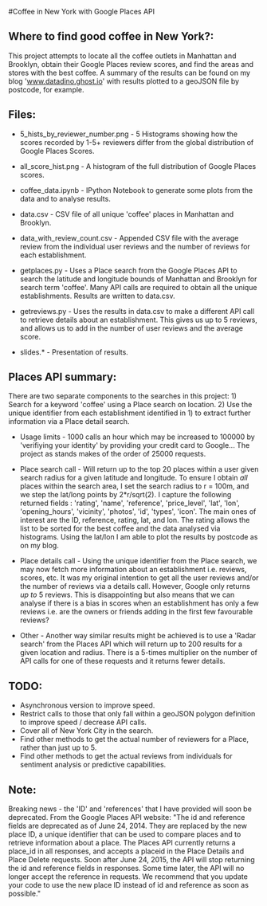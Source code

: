 #Coffee in New York with Google Places API

## Where to find good coffee in New York?:

This project attempts to locate all the coffee outlets in Manhattan and Brooklyn, obtain their Google Places review scores, and find the areas and stores with the best coffee. A summary of the results can be found on my blog 'www.datadino.ghost.io' with results plotted to a geoJSON file by postcode, for example.

## Files:

* 5_hists_by_reviewer_number.png - 5 Histograms showing how the scores recorded by 1-5+ reviewers differ from the global distribution of Google Places Scores.

* all_score_hist.png - A histogram of the full distribution of Google Places scores.

* coffee_data.ipynb - IPython Notebook to generate some plots from the data and to analyse results.

* data.csv - CSV file of all unique 'coffee' places in Manhattan and Brooklyn.

* data_with_review_count.csv - Appended CSV file with the average review from the individual user reviews and the number of reviews for each establishment.

* getplaces.py - Uses a Place search from the Google Places API to search the latitude and longitude bounds of Manhattan and Brooklyn for search term 'coffee'. Many API calls are required to obtain all the unique establishments. Results are written to data.csv.

* getreviews.py - Uses the results in data.csv to make a different API call to retrieve details about an establishment. This gives us up to 5 reviews, and allows us to add in the number of user reviews and the average score.

* slides.* - Presentation of results.

## Places API summary:

There are two separate components to the searches in this project: 1) Search for a keyword 'coffee' using a Place search on location. 2) Use the unique identifier from each establishment identified in 1) to extract further information via a Place detail search.

* Usage limits - 1000 calls an hour which may be increased to 100000 by 'verifiying your identity' by providing your credit card to Google... The project as stands makes of the order of 25000 requests.

* Place search call - Will return up to the top 20 places within a user given search radius for a given latitude and longitude. To ensure I obtain _all_ places within the search area, I set the search radius to r = 100m, and we step the lat/long points by 2*r/sqrt(2). I capture the following returned fields : 'rating', 'name', 'reference', 'price_level', 'lat', 'lon', 'opening_hours', 'vicinity', 'photos', 'id', 'types', 'icon'. The main ones of interest are the ID, reference, rating, lat, and lon. The rating allows the list to be sorted for the best coffee and the data analysed via histograms. Using the lat/lon I am able to plot the results by postcode as on my blog.

* Place details call - Using the unique identifier from the Place search, we may now fetch more information about an establishment i.e. reviews, scores, etc. It was my original intention to get all the user reviews and/or the number of reviews via a details call. However, Google only returns _up_ _to_ 5 reviews. This is disappointing but also means that we can analyse if there is a bias in scores when an establishment has only a few reviews i.e. are the owners or friends adding in the first few favourable reviews?

* Other - Another way similar results might be achieved is to use a 'Radar search' from the Places API which will return up to 200 results for a given location and radius. There is a 5-times multiplier on the number of API calls for one of these requests and it returns fewer details.

## TODO:
* Asynchronous version to improve speed.
* Restrict calls to those that only fall within a geoJSON polygon definition to improve speed / decrease API calls.
* Cover all of New York City in the search.
* Find other methods to get the actual number of reviewers for a Place, rather than just up to 5.
* Find other methods to get the actual reviews from individuals for sentiment analysis or predictive capabilities.

## Note:

Breaking news - the 'ID' and 'references' that I have provided will soon be deprecated. From the Google Places API website: "The id and reference fields are deprecated as of June 24, 2014. They are replaced by the new place ID, a unique identifier that can be used to compare places and to retrieve information about a place. The Places API currently returns a place_id in all responses, and accepts a placeid in the Place Details and Place Delete requests. Soon after June 24, 2015, the API will stop returning the id and reference fields in responses. Some time later, the API will no longer accept the reference in requests. We recommend that you update your code to use the new place ID instead of id and reference as soon as possible."


